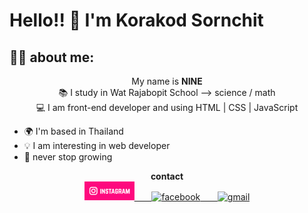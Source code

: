# Hello!! 👋 I'm Korakod Sornchit
## 🐱‍👤 about me:

<p align="center">
My name is <b>NINE</b> <br>
📚 I study in Wat Rajabopit School --> science / math <br>
 💻 I am front-end developer and using HTML | CSS | JavaScript
 <p>

 - 🌍 I'm based in Thailand
 - 💡 I am interesting in web developer
 - 🌱 never stop growing
 


 <p align="center">
	<strong>contact</strong><br>
	<!--instagram-->
	<a href="https://www.instagram.com/p.nng9">
		<img src="images/instagram.png" width="80px" alt="instagram">
		</img>
	&nbsp;&nbsp;&nbsp;&nbsp;&nbsp;
	</a>
	<!--facebook-->
	<a href="https://www.facebook.com/bilker.dally">
		<img src="https://upload.wikimedia.org/wikipedia/commons/c/cd/Facebook_logo_%28square%29.png" width="37px" height="37px" alt="facebook">
		</img>
	&nbsp;&nbsp;&nbsp;&nbsp;&nbsp;
	</a>
	<!--email-->
	<a href="mailto:nine123mvp@gmail.com">
		<img 
src="https://thumbs.dreamstime.com/b/%D0%BF%D0%B5%D1%87%D0%B0%D1%82%D1%8C-201003176.jpg" width="37px" height="37px" alt="gmail">
		</img>
	</a>
</p>
